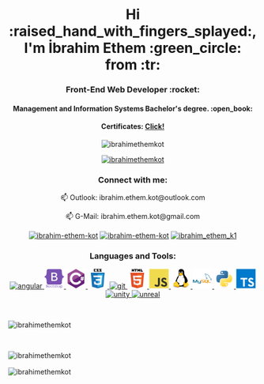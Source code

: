 <h1 align="center">Hi :raised_hand_with_fingers_splayed:, I'm İbrahim Ethem :green_circle: from :tr:</h1>
<h3 align="center">Front-End Web Developer :rocket:</h3>
<h4 align="center">Management and Information Systems Bachelor's degree. :open_book:</h4>
<h4 align="center">Certificates: <a href="https://www.linkedin.com/in/ibrahim-ethem-kot/details/certifications/">Click!</a></h4>

<p align="center"> <img src="https://komarev.com/ghpvc/?username=ibrahimethemkot&label=Profile%20views&color=0e75b6&style=flat" alt="ibrahimethemkot" /> </p>

<p align="center"> <a href="https://github.com/ryo-ma/github-profile-trophy"><img src="https://github-profile-trophy.vercel.app/?username=ibrahimethemkot" alt="ibrahimethemkot" /></a> </p>

<h3 align="center">Connect with me:</h3>
<p align="center">📫 Outlook: ibrahim.ethem.kot@outlook.com</p>
<p align="center">📫 G-Mail: ibrahim.ethem.kot@gmail.com</p>
<p align="center">
<a href="https://linkedin.com/in/ibrahim-ethem-kot" target="blank"><img align="center" src="https://raw.githubusercontent.com/rahuldkjain/github-profile-readme-generator/master/src/images/icons/Social/linked-in-alt.svg" alt="ibrahim-ethem-kot" height="30" width="40" /></a>
<a href="https://stackoverflow.com/users/18583054/%c4%b0brahim-ethem-kot" target="blank"><img align="center" src="https://raw.githubusercontent.com/rahuldkjain/github-profile-readme-generator/master/src/images/icons/Social/stack-overflow.svg" alt="ibrahim-ethem-kot" height="30" width="40" /></a>
<a href="https://www.hackerrank.com/ibrahim_ethem_k1" target="blank"><img align="center" src="https://raw.githubusercontent.com/rahuldkjain/github-profile-readme-generator/master/src/images/icons/Social/hackerrank.svg" alt="ibrahim_ethem_k1" height="30" width="40" /></a>
</p>

<h3 align="center">Languages and Tools:</h3>
<p align="center"> <a href="https://angular.io" target="_blank" rel="noreferrer"> <img src="https://angular.io/assets/images/logos/angular/angular.svg" alt="angular" width="40" height="40"/> </a> <a href="https://getbootstrap.com" target="_blank" rel="noreferrer"> <img src="https://raw.githubusercontent.com/devicons/devicon/master/icons/bootstrap/bootstrap-plain-wordmark.svg" alt="bootstrap" width="40" height="40"/> </a> <a href="https://www.w3schools.com/cs/" target="_blank" rel="noreferrer"> <img src="https://raw.githubusercontent.com/devicons/devicon/master/icons/csharp/csharp-original.svg" alt="csharp" width="40" height="40"/> </a> <a href="https://www.w3schools.com/css/" target="_blank" rel="noreferrer"> <img src="https://raw.githubusercontent.com/devicons/devicon/master/icons/css3/css3-original-wordmark.svg" alt="css3" width="40" height="40"/> </a> <a href="https://git-scm.com/" target="_blank" rel="noreferrer"> <img src="https://www.vectorlogo.zone/logos/git-scm/git-scm-icon.svg" alt="git" width="40" height="40"/> </a> <a href="https://www.w3.org/html/" target="_blank" rel="noreferrer"> <img src="https://raw.githubusercontent.com/devicons/devicon/master/icons/html5/html5-original-wordmark.svg" alt="html5" width="40" height="40"/> </a> <a href="https://developer.mozilla.org/en-US/docs/Web/JavaScript" target="_blank" rel="noreferrer"> <img src="https://raw.githubusercontent.com/devicons/devicon/master/icons/javascript/javascript-original.svg" alt="javascript" width="40" height="40"/> </a> <a href="https://www.linux.org/" target="_blank" rel="noreferrer"> <img src="https://raw.githubusercontent.com/devicons/devicon/master/icons/linux/linux-original.svg" alt="linux" width="40" height="40"/> </a> <a href="https://www.mysql.com/" target="_blank" rel="noreferrer"> <img src="https://raw.githubusercontent.com/devicons/devicon/master/icons/mysql/mysql-original-wordmark.svg" alt="mysql" width="40" height="40"/> </a> <a href="https://www.python.org" target="_blank" rel="noreferrer"> <img src="https://raw.githubusercontent.com/devicons/devicon/master/icons/python/python-original.svg" alt="python" width="40" height="40"/> </a> <a href="https://www.typescriptlang.org/" target="_blank" rel="noreferrer"> <img src="https://raw.githubusercontent.com/devicons/devicon/master/icons/typescript/typescript-original.svg" alt="typescript" width="40" height="40"/> </a> <a href="https://unity.com/" target="_blank" rel="noreferrer"> <img src="https://www.vectorlogo.zone/logos/unity3d/unity3d-icon.svg" alt="unity" width="40" height="40"/> </a> <a href="https://unrealengine.com/" target="_blank" rel="noreferrer"> <img src="https://raw.githubusercontent.com/kenangundogan/fontisto/036b7eca71aab1bef8e6a0518f7329f13ed62f6b/icons/svg/brand/unreal-engine.svg" alt="unreal" width="40" height="40"/> </a> </p><br/>


<p>&nbsp;<img align="left" src="https://github-readme-stats.vercel.app/api?username=ibrahimethemkot&show_icons=true&locale=en" alt="ibrahimethemkot" /></p><br/>

<p><img align="left" src="https://github-readme-streak-stats.herokuapp.com/?user=ibrahimethemkot&" alt="ibrahimethemkot" /></p><br/>

<p><img align="center" src="https://github-readme-stats.vercel.app/api/top-langs?username=ibrahimethemkot&show_icons=true&locale=en&layout=compact" alt="ibrahimethemkot" /></p><br/>
